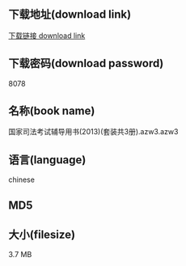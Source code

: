 ## 下载地址(download link)
[下载链接 download link](https://tutu365.netlify.app/?s=%E5%9B%BD%E5%AE%B6%E5%8F%B8%E6%B3%95%E8%80%83%E8%AF%95%E8%BE%85%E5%AF%BC%E7%94%A8%E4%B9%A6%282013%29%28%E5%A5%97%E8%A3%85%E5%85%B13%E5%86%8C%29.azw3)

## 下载密码(download password)
8078

## 名称(book name)
国家司法考试辅导用书(2013)(套装共3册).azw3.azw3

## 语言(language)
chinese

## MD5


## 大小(filesize)
3.7 MB
